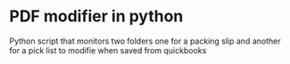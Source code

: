 # PDF modifier in python
 Python script that monitors two folders one for a packing slip and another for a pick list to modifie when saved from quickbooks
